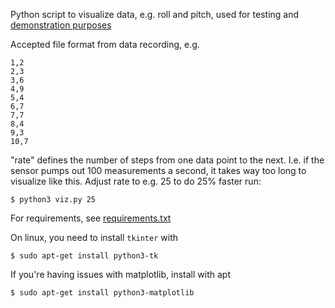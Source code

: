 Python script to visualize data, e.g. roll and pitch, used for testing and [demonstration purposes]()

Accepted file format from data recording, e.g.
```
1,2
2,3
3,6
4,9
5,4
6,7
7,7
8,4
9,3
10,7
```

"rate" defines the number of steps from one data point to the next. I.e. if the sensor pumps out 100 measurements a second, it takes way too long to visualize like this. Adjust rate to e.g. 25 to do 25% faster run:
```
$ python3 viz.py 25
```

For requirements, see [requirements.txt](requirements.txt)

On linux, you need to install `tkinter` with
```
$ sudo apt-get install python3-tk
```

If you're having issues with matplotlib, install with apt
```
$ sudo apt-get install python3-matplotlib
```
